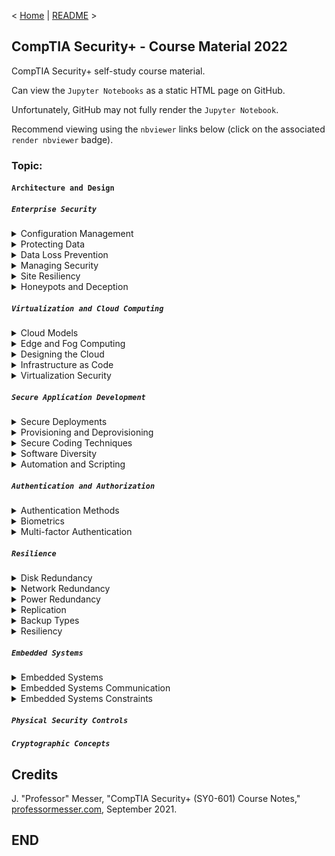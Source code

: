 < [Home](https://github.com/SeanOhAileasa) | [README](https://github.com/SeanOhAileasa/syp-architecture-and-design/blob/main/README.md) >

## CompTIA Security+ - Course Material 2022

CompTIA Security+ self-study course material.

Can view the ``Jupyter Notebooks`` as a static HTML page on GitHub.

Unfortunately, GitHub may not fully render the ``Jupyter Notebook``.

Recommend viewing using the ``nbviewer`` links below (click on the associated ``render nbviewer`` badge).

### Topic:

#### ``Architecture and Design``

##### ``Enterprise Security``

<details close>
    <summary>Configuration Management</summary>

- [Configuration Management](https://nbviewer.org/github/SeanOhAileasa/syp-architecture-and-design/blob/main/rc/enterprise-security/syp-configuration-management.ipynb#a) <br/>
</details>

<details close>
    <summary>Protecting Data</summary>

- [Protecting Data](https://nbviewer.org/github/SeanOhAileasa/syp-architecture-and-design/blob/main/rc/enterprise-security/syp-protecting-data.ipynb#a) <br/>
</details>

<details close>
    <summary>Data Loss Prevention</summary>

- [Data Loss Prevention](https://nbviewer.org/github/SeanOhAileasa/syp-architecture-and-design/blob/main/rc/enterprise-security/syp-data-loss-prevention.ipynb#a) <br/>
</details>

<details close>
    <summary>Managing Security</summary>

- [Managing Security](https://nbviewer.org/github/SeanOhAileasa/syp-architecture-and-design/blob/main/rc/enterprise-security/syp-managing-security.ipynb#a) <br/>
</details>

<details close>
    <summary>Site Resiliency</summary>

- [Site Resiliency](https://nbviewer.org/github/SeanOhAileasa/syp-architecture-and-design/blob/main/rc/enterprise-security/syp-site-resiliency.ipynb#a) <br/>
</details>

<details close>
    <summary>Honeypots and Deception</summary>

- [Honeypots and Deception](https://nbviewer.org/github/SeanOhAileasa/syp-architecture-and-design/blob/main/rc/enterprise-security/syp-honeypots-and-deception.ipynb#a) <br/>
</details>

##### ``Virtualization and Cloud Computing``

<details close>
    <summary>Cloud Models</summary>

- [Cloud Models](https://nbviewer.org/github/SeanOhAileasa/syp-architecture-and-design/blob/main/rc/virtualization-and-cloud-computing/syp-cloud-models.ipynb#a) <br/>
</details>

<details close>
    <summary>Edge and Fog Computing</summary>

- [Edge and Fog Computing](https://nbviewer.org/github/SeanOhAileasa/syp-architecture-and-design/blob/main/rc/virtualization-and-cloud-computing/syp-edge-and-fog-computing.ipynb#a) <br/>
</details>

<details close>
    <summary>Designing the Cloud</summary>

- [Designing the Cloud](https://nbviewer.org/github/SeanOhAileasa/syp-architecture-and-design/blob/main/rc/virtualization-and-cloud-computing/syp-designing-the-cloud.ipynb#a) <br/>
</details>

<details close>
    <summary>Infrastructure as Code</summary>

- [Infrastructure as Code](https://nbviewer.org/github/SeanOhAileasa/syp-architecture-and-design/blob/main/rc/virtualization-and-cloud-computing/syp-infrastructure-as-code.ipynb#a) <br/>
</details>

<details close>
    <summary>Virtualization Security</summary>

- [Virtualization Security](https://nbviewer.org/github/SeanOhAileasa/syp-architecture-and-design/blob/main/rc/virtualization-and-cloud-computing/syp-virtualization-security.ipynb#a) <br/>
</details>

##### ``Secure Application Development``

<details close>
    <summary>Secure Deployments</summary>

- [Secure Deployments](https://nbviewer.org/github/SeanOhAileasa/syp-architecture-and-design/blob/main/rc/secure-application-development/syp-secure-deployments.ipynb#a) <br/>
</details>

<details close>
    <summary>Provisioning and Deprovisioning</summary>

- [Provisioning and Deprovisioning](https://nbviewer.org/github/SeanOhAileasa/syp-architecture-and-design/blob/main/rc/secure-application-development/syp-provisioning-and-deprovisioning.ipynb#a) <br/>
</details>

<details close>
    <summary>Secure Coding Techniques</summary>

- [Secure Coding Techniques](https://nbviewer.org/github/SeanOhAileasa/syp-architecture-and-design/blob/main/rc/secure-application-development/syp-secure-coding-techniques.ipynb#a) <br/>
</details>

<details close>
    <summary>Software Diversity</summary>

- [Software Diversity](https://nbviewer.org/github/SeanOhAileasa/syp-architecture-and-design/blob/main/rc/secure-application-development/syp-software-diversity.ipynb#a) <br/>
</details>

<details close>
    <summary>Automation and Scripting</summary>

- [Automation and Scripting](https://nbviewer.org/github/SeanOhAileasa/syp-architecture-and-design/blob/main/rc/secure-application-development/syp-automation-and-scripting.ipynb#a) <br/>
</details>

##### ``Authentication and Authorization``

<details close>
    <summary>Authentication Methods</summary>

- [Authentication Methods](https://nbviewer.org/github/SeanOhAileasa/syp-architecture-and-design/blob/main/rc/authentication-and-authorization/syp-authentication-methods.ipynb#a) <br/>
</details>

<details close>
    <summary>Biometrics</summary>

- [Biometrics](https://nbviewer.org/github/SeanOhAileasa/syp-architecture-and-design/blob/main/rc/authentication-and-authorization/syp-biometrics.ipynb#a) <br/>
</details>

<details close>
    <summary>Multi-factor Authentication</summary>

- [Multi-factor Authentication](https://nbviewer.org/github/SeanOhAileasa/syp-architecture-and-design/blob/main/rc/authentication-and-authorization/syp-multi-factor-authentication.ipynb#a) <br/>
</details>

##### ``Resilience``

<details close>
    <summary>Disk Redundancy</summary>

- [Disk Redundancy](https://nbviewer.org/github/SeanOhAileasa/syp-architecture-and-design/blob/main/rc/resilience/syp-disk-redundancy.ipynb#a) <br/>
</details>

<details close>
    <summary>Network Redundancy</summary>

- [Network Redundancy](https://nbviewer.org/github/SeanOhAileasa/syp-architecture-and-design/blob/main/rc/resilience/syp-network-redundancy.ipynb#a) <br/>
</details>

<details close>
    <summary>Power Redundancy</summary>

- [Power Redundancy](https://nbviewer.org/github/SeanOhAileasa/syp-architecture-and-design/blob/main/rc/resilience/syp-power-redundancy.ipynb#a) <br/>
</details>

<details close>
    <summary>Replication</summary>

- [Replication](https://nbviewer.org/github/SeanOhAileasa/syp-architecture-and-design/blob/main/rc/resilience/syp-replication.ipynb#a) <br/>
</details>

<details close>
    <summary>Backup Types</summary>

- [Backup Types](https://nbviewer.org/github/SeanOhAileasa/syp-architecture-and-design/blob/main/rc/resilience/syp-backup-types.ipynb#a) <br/>
</details>

<details close>
    <summary>Resiliency</summary>

- [Resiliency](https://nbviewer.org/github/SeanOhAileasa/syp-architecture-and-design/blob/main/rc/resilience/syp-resiliency.ipynb#a) <br/>
</details>

##### ``Embedded Systems``

<details close>
    <summary>Embedded Systems</summary>

- [Embedded Systems](https://nbviewer.org/github/SeanOhAileasa/syp-architecture-and-design/blob/main/rc/embedded-systems/syp-embedded-systems.ipynb#a) <br/>
</details>

<details close>
    <summary>Embedded Systems Communication</summary>

- [Embedded Systems Communication](https://nbviewer.org/github/SeanOhAileasa/syp-architecture-and-design/blob/main/rc/embedded-systems/syp-embedded-systems-communication.ipynb#a) <br/>
</details>

<details close>
    <summary>Embedded Systems Constraints</summary>

- [Embedded Systems Constraints](https://nbviewer.org/github/SeanOhAileasa/syp-architecture-and-design/blob/main/rc/embedded-systems/syp-embedded-systems-constraints.ipynb#a) <br/>
</details>

##### ``Physical Security Controls``

##### ``Cryptographic Concepts``

## Credits

J. "Professor" Messer, "CompTIA Security+ (SY0-601) Course Notes," [professormesser.com](https://web.archive.org/web/20220521181010/https://www.professormesser.com/security-plus/sy0-601/sy0-601-video/sy0-601-comptia-security-plus-course/), September 2021.

## END